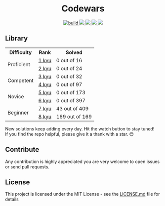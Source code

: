 <h1 align="center">Codewars</h1>

<p align="center">
   <a href="https://travis-ci.org/ParanoidUser/codewars" titile="Travis CI Build">
    <img src="https://img.shields.io/travis/ParanoidUser/codewars.svg" alt="build">
  </a>
  <a href="https://lgtm.com/projects/g/ParanoidUser/codewars/context:java" titile="">
    <img src="https://img.shields.io/lgtm/grade/java/g/ParanoidUser/codewars.svg?label=java">
  </a>
 <a href="https://www.codewars.com/users/ParanoidUser">
    <img src="https://img.shields.io/badge/dynamic/json.svg?color=grey&labelColor=red&label=completed%20kata&query=%24.codeChallenges.totalCompleted&url=https%3A%2F%2Fwww.codewars.com%2Fapi%2Fv1%2Fusers%2FParanoidUser">
  </a>
    <a href="https://www.codewars.com/users/ParanoidUser">
    <img src="https://img.shields.io/badge/dynamic/json.svg?color=grey&labelColor=3f67a8&label=3%20kyu&query=%24.honor&url=https%3A%2F%2Fwww.codewars.com%2Fapi%2Fv1%2Fusers%2FParanoidUser">
  </a>
  <a href="http://hits.dwyl.io/{ParanoidUser}/{codewars}">
    <img src="http://hits.dwyl.io/{ParanoidUser}/{codewars}.svg">
  </a>
<p>

## Library
 
<table>
   <tbody>
      <tr>
         <th>Difficulty</th>
         <th>Rank</th>
         <th>Solved</th>
      </tr>
      <tr>
         <td rowspan=2>Proficient</td>
         <td><a href="kata/1%20kyu/index.md">1 kyu</a></td>
         <td>0 out of 16</td>
      </tr>
      <tr>
         <td><a href="kata/2%20kyu/index.md">2 kyu</a></td>
         <td>0 out of 24</td>
      </tr>
      <tr>
         <td rowspan=2>Competent</td>
         <td><a href="kata/3%20kyu/index.md">3 kyu</a></td>
         <td>0 out of 32</td>
      </tr>
      <tr>
         <td><a href="kata/4%20kyu/index.md">4 kyu</a></td>
         <td>0 out of 97</td>
      </tr>
      <tr>
         <td rowspan=2>Novice</td>
         <td><a href="kata/5%20kyu/index.md">5 kyu</a></td>
         <td>0 out of 173</td>
      </tr>
      <tr>
         <td><a href="kata/6%20kyu/index.md">6 kyu</a></td>
         <td>0 out of 397</td>
      </tr>
      <tr>
         <td rowspan=2>Beginner</td>
         <td><a href="kata/7%20kyu/index.md">7 kyu</a></td>
         <td>43 out of 409</td>
      </tr>
      <tr>
         <td><a href="kata/8%20kyu/index.md">8 kyu</a></td>
         <td>169 out of 169</td>
      </tr>
   </tbody>
</table>

New solutions keep adding every day. Hit the watch button to stay tuned!  
If you find the repo helpful, please give it a thank with a star. 😊

## Contribute

Any contribution is highly appreciated you are very welcome to open issues or send pull requests.

## License

This project is licensed under the MIT License - see the [LICENSE.md](LICENSE.md) file for details